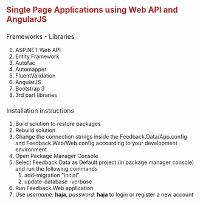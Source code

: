 <h2 style="color:brown">Single Page Applications using Web API and AngularJS</h2>

<h3 style="font-weight:normal;">Frameworks - Libraries</h3>
<ol>
<li>ASP.NET Web API</li>
<li>Entity Framework</li>
<li>Autofac</li>
<li>Automapper</li>
<li>FluentValidation</li>
<li>AngularJS</li>
<li>Bootstrap 3</li>
<li>3rd part libraries</li>
</ol>

<h3 style="font-weight:normal;">Installation instructions</h3>
<ol>
<li>Build solution to restore packages</li>
<li>Rebuild solution</li>
<li>Change the connection strings inside the Feedback.Data/App.config and Feedback.Web/Web.config
   accoarding to your development environment</li>
<li>Open Package Manager Console</li>
<li>Select Feedback.Data as Default project (in package manager console) and run the following commands
   <ol>
   <li>add-migration "initial"</li>
   <li>update-database -verbose</li>
   </ol></li>
<li>Run Feedback.Web application</li>
<li>Use <i>username:</i> <strong>haja</strong>, <i>password:</i> <strong>haja</strong> to login or register a new account</li>
</ol>


